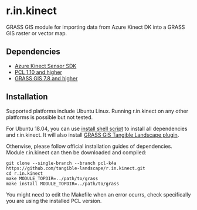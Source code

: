 # r.in.kinect
GRASS GIS module for importing data from Azure Kinect DK into a GRASS GIS raster or vector map.

## Dependencies
 * [Azure Kinect Sensor SDK](https://github.com/microsoft/Azure-Kinect-Sensor-SDK)
 * [PCL 1.10 and higher](http://pointclouds.org)
 * [GRASS GIS 7.8 and higher](https://grass.osgeo.org)

## Installation
Supported platforms include Ubuntu Linux. Running r.in.kinect on any other platforms is possible but not tested.

For Ubuntu 18.04, you can use [install shell script](https://raw.githubusercontent.com/tangible-landscape/tangible-landscape-install/master/install_Ubuntu-18.04_k4a.sh)
 to install all dependencies and r.in.kinect. It will also install [GRASS GIS Tangible Landscape plugin](https://github.com/tangible-landscape/grass-tangible-landscape).

Otherwise, please follow official installation guides of dependencies. Module r.in.kinect can then be downloaded and compiled:

    git clone --single-branch --branch pcl-k4a https://github.com/tangible-landscape/r.in.kinect.git
    cd r.in.kinect
    make MODULE_TOPDIR=../path/to/grass
    make install MODULE_TOPDIR=../path/to/grass
    
You might need to edit the Makefile when an error ocurrs, check specifically you are using the installed PCL version.





